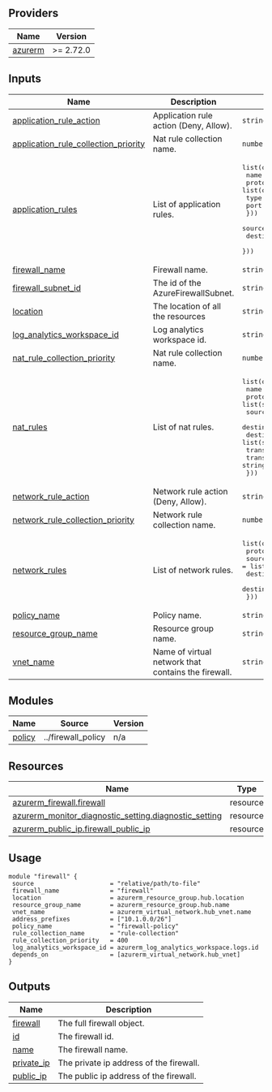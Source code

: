 ## Providers

| Name | Version |
|------|---------|
| <a name="provider_azurerm"></a> [azurerm](#provider\_azurerm) | >= 2.72.0 |
## Inputs

| Name | Description | Type | Default | Required |
|------|-------------|------|---------|:--------:|
| <a name="input_application_rule_action"></a> [application\_rule\_action](#input\_application\_rule\_action) | Application rule action (Deny, Allow). | `string` | `"Deny"` | no |
| <a name="input_application_rule_collection_priority"></a> [application\_rule\_collection\_priority](#input\_application\_rule\_collection\_priority) | Nat rule collection name. | `number` | `300` | no |
| <a name="input_application_rules"></a> [application\_rules](#input\_application\_rules) | List of application rules. | <pre>list(object({<br>    name              = string<br>    protocols         = list(object({<br>      type = string<br>      port = number<br>    }))<br>    source_addresses  = list(string)<br>    destination_fqdns = list(string)<br>  }))</pre> | `[]` | no |
| <a name="input_firewall_name"></a> [firewall\_name](#input\_firewall\_name) | Firewall name. | `string` | n/a | yes |
| <a name="input_firewall_subnet_id"></a> [firewall\_subnet\_id](#input\_firewall\_subnet\_id) | The id of the AzureFirewallSubnet. | `string` | n/a | yes |
| <a name="input_location"></a> [location](#input\_location) | The location of all the resources | `string` | n/a | yes |
| <a name="input_log_analytics_workspace_id"></a> [log\_analytics\_workspace\_id](#input\_log\_analytics\_workspace\_id) | Log analytics workspace id. | `string` | n/a | yes |
| <a name="input_nat_rule_collection_priority"></a> [nat\_rule\_collection\_priority](#input\_nat\_rule\_collection\_priority) | Nat rule collection name. | `number` | `100` | no |
| <a name="input_nat_rules"></a> [nat\_rules](#input\_nat\_rules) | List of nat rules. | <pre>list(object({<br>    name                  = string<br>    protocols             = list(string)<br>    source_addresses      = list(string)<br>    destination_addresses = list(string)<br>    destination_ports     = list(string)<br>    translated_address    = string<br>    translated_port       = string<br>  }))</pre> | `[]` | no |
| <a name="input_network_rule_action"></a> [network\_rule\_action](#input\_network\_rule\_action) | Network rule action (Deny, Allow). | `string` | `"Allow"` | no |
| <a name="input_network_rule_collection_priority"></a> [network\_rule\_collection\_priority](#input\_network\_rule\_collection\_priority) | Network rule collection name. | `number` | `200` | no |
| <a name="input_network_rules"></a> [network\_rules](#input\_network\_rules) | List of network rules. | <pre>list(object({<br>    protocols             = list(string)<br>    source_addresses      = list(string)<br>    destination_addresses = list(string)<br>    destination_ports     = list(string)<br>  }))</pre> | `null` | no |
| <a name="input_policy_name"></a> [policy\_name](#input\_policy\_name) | Policy name. | `string` | n/a | yes |
| <a name="input_resource_group_name"></a> [resource\_group\_name](#input\_resource\_group\_name) | Resource group name. | `string` | n/a | yes |
| <a name="input_vnet_name"></a> [vnet\_name](#input\_vnet\_name) | Name of virtual network that contains the firewall. | `string` | n/a | yes |
## Modules

| Name | Source | Version |
|------|--------|---------|
| <a name="module_policy"></a> [policy](#module\_policy) | ../firewall_policy | n/a |
## Resources

| Name | Type |
|------|------|
| [azurerm_firewall.firewall](https://registry.terraform.io/providers/hashicorp/azurerm/latest/docs/resources/firewall) | resource |
| [azurerm_monitor_diagnostic_setting.diagnostic_setting](https://registry.terraform.io/providers/hashicorp/azurerm/latest/docs/resources/monitor_diagnostic_setting) | resource |
| [azurerm_public_ip.firewall_public_ip](https://registry.terraform.io/providers/hashicorp/azurerm/latest/docs/resources/public_ip) | resource |
## Usage
 ```hcl
module "firewall" {
  source                     = "relative/path/to-file"
  firewall_name              = "firewall"
  location                   = azurerm_resource_group.hub.location
  resource_group_name        = azurerm_resource_group.hub.name
  vnet_name                  = azurerm_virtual_network.hub_vnet.name
  address_prefixes           = ["10.1.0.0/26"]
  policy_name                = "firewall-policy"
  rule_collection_name       = "rule-collection"
  rule_collection_priority   = 400
  log_analytics_workspace_id = azurerm_log_analytics_workspace.logs.id
  depends_on                 = [azurerm_virtual_network.hub_vnet]
}
 ```
## Outputs

| Name | Description |
|------|-------------|
| <a name="output_firewall"></a> [firewall](#output\_firewall) | The full firewall object. |
| <a name="output_id"></a> [id](#output\_id) | The firewall id. |
| <a name="output_name"></a> [name](#output\_name) | The firewall name. |
| <a name="output_private_ip"></a> [private\_ip](#output\_private\_ip) | The private ip address of the firewall. |
| <a name="output_public_ip"></a> [public\_ip](#output\_public\_ip) | The public ip address of the firewall. |
